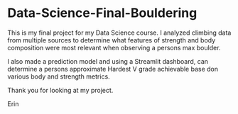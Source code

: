 # Data-Science-Final-Bouldering
This is my final project for my Data Science course. I analyzed climbing data from multiple sources to determine what features of strength and body composition were most relevant when observing a persons max boulder. 

I also made a prediction model and using a Streamlit dashboard, can determine a persons approximate Hardest V grade achievable base don various body and strength metrics.

Thank you for looking at my project.

Erin

